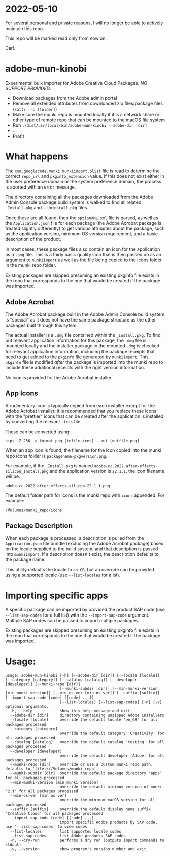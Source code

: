 # 2022-05-10
For several personal and private reasons, I will no longer be able to actively maintain this repo.

This repo will be marked read only from now on.

Carl.


# adobe-mun-kinobi
Experimental bulk importer for Adobe Creative Cloud Packages. *NO SUPPORT PROVIDED*.

- Download packages from the Adobe admin portal
- Remove all extended attributes from downloaded zip files/package files (`xattr -rc [folder]`)
- Make sure the munki repo is mounted locally if it is a network share or other type of remote repo that can be mounted to the macOS file system
- Run `./dist/usr/local/bin/adobe-mun-kinobi --adobe-dir [dir]`
- ...
- Profit

# What happens
The `com.googlecode.munki.munkiimport.plist` file is read to determine the correct `repo_url` and `pkginfo_extension` value. If this does not exist either in the user preference domain or the system preference domain, the process is aborted with an error message.

The directory containing all the packages downloaded from the Adobe Admin Console package build system is walked to find all related `_Install.pkg` and `._Uninstall.pkg` files.

Once these are all found, then the `optionXML.xml` file is parsed, as well as the `Application.json` file for each package (the Adobe Acrobat package is treated slightly differently) to get various attributes about the package, such as the application version, minimum OS version requirement, and a basic description of the product.

In most cases, these package files also contain an icon for the application as a `.png` file. This is a fairly basic quality icon that is then passed on as an argument to `munkiimport` as well as the file being copied to the icons folder in the munki repo folder.

Existing packages are skipped presuming an existing pkginfo file exists in the repo that corresponds to the one that would be created if the package was imported.

## Adobe Acrobat
The Adobe Acrobat package built in the Adobe Admin Console build system is "special" as it does not have the same package structure as the other packages built through this sytem.

The actual installer is a `.dmg` file contained within the `_Install.pkg`. To find out relevant application information for this package, the `.dmg` file is mounted locally and the installer package in the mounted `.dmg` is checked for relevant application information, including the package receipts that need to get added to the `pkginfo` file generated by `munkiimport`. This `pkginfo` file is modified _after_ the package is imported into the munki repo to include these additional receipts with the right version information.

No icon is provided for the Adobe Acrobat installer.

## App Icons
A rudimentary icon is typically copied from each installer except for the Adobe Acrobat installer. It is recommended that you replace these icons with the "prettier" icons that can be created after the application is installed by converting the relevant `.icns` file.

These can be converted using:
```
sips -Z 256 -s format png [infile.icns] --out [outfile.png]
```

When an app icon is found, the filename for the icon copied into the munki repo icons folder is `packagename-pkgversion.png`.

For example, if the `_Install.pkg` is named `adobe-cc.2022.after-effects-silicon_Install.pkg` and the application version is `22.1.1`, the icon filename will be:
```
adobe-cc.2022.after-effects-silicon-22.1.1.png
```

The default folder path for icons is the munki repo with `icons` appended. For example:
```
/Volumes/munki_repo/icons
```

## Package Description
When each package is processed, a description is pulled from the `Application.json` file bundle (excluding the Adobe Acrobat package) based on the locale supplied to the build system, and that description is passed into `munkiimport`. If a description doesn't exist, the description defaults to the package name.

This utility defaults the locale to `en_GB`, but an override can be provided using a supported locale (use `--list-locales` for a ist).

# Importing specific apps
A specific package can be imported by provided the product SAP code (use `--list-sap-codes` for a full list) with the `--import-sap-code` argument. Multiple SAP codes can be passed to import multiple packages.

Existing packages are skipped presuming an existing pkginfo file exists in the repo that corresponds to the one that would be created if the package was imported.


# Usage:
```
usage: adobe-mun-kinobi [-h] [--adobe-dir [dir]] [--locale [locale]] [--category [category]] [--catalog [catalog]] [--developer [developer]] [--munki-repo [dir]]
                        [--munki-subdir [dir]] [--min-munki-version [min munki version]] [--min-os-ver [min os ver]] [--suffix [suffix]] [--import-sap-code [code] [[code] ...]]
                        [--list-locales] [--list-sap-codes] [-n] [-v]
optional arguments:
  -h, --help            show this help message and exit
  --adobe-dir [dir]     directory containing unzipped Adobe installers
  --locale [locale]     override the default locale 'en_GB' for all packages processed
  --category [category]
                        override the default category 'Creativity' for all packages processed
  --catalog [catalog]   override the default catalog 'testing' for all packages processed
  --developer [developer]
                        override the default developer 'Adobe' for all packages processed
  --munki-repo [dir]    override or use a custom munki repo path, defaults to 'file:///Volumes/munki_repo'
  --munki-subdir [dir]  override the default package directory 'apps' for all packages processed
  --min-munki-version [min munki version]
                        override the default minimum version of munki '2.1' for all packages processed
  --min-os-ver [min os ver]
                        override the minimum macOS version for all packages processed
  --suffix [suffix]     override the default display name suffix 'Creative Cloud' for all packages processed
  --import-sap-code [code] [[code] ...]
                        import specific Adobe products by SAP code, use '--list-sap-codes' to view codes
  --list-locales        list supported locale codes
  --list-sap-codes      list Adobe products SAP codes
  -n, --dry-run         performs a dry run (outputs import commands to stdout)
  -v, --version         show program's version number and exit
```
